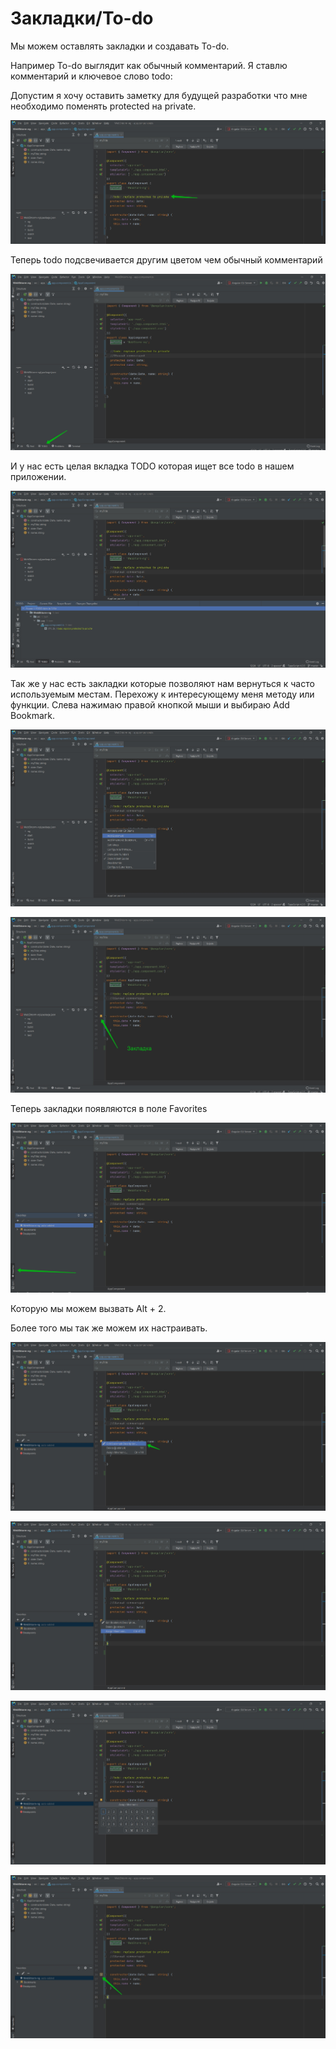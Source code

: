 # Закладки/To-do

Мы можем оставлять закладки и создавать To-do.

Например To-do выглядит как обычный комментарий. Я ставлю комментарий и ключевое слово todo:

Допустим я хочу оставить заметку для будущей разработки что мне необходимо поменять protected на private. 

![](img/001.jpg)

Теперь todo подсвечивается другим цветом чем обычный комментарий

![](img/002.jpg)

И у нас есть целая вкладка TODO которая ищет все todo в нашем приложении.

![](img/003.jpg)

Так же у нас есть закладки которые позволяют нам вернуться к часто используемым местам. Перехожу к интересующему меня методу или функции. Слева нажимаю правой кнопкой мыши и выбираю Add Bookmark.

![](img/005.jpg)

![](img/006.jpg)

Теперь закладки появляются в поле Favorites

![](img/007.jpg)

Которую мы можем вызвать Alt + 2.

Более того мы так же можем их настраивать.

![](img/008.jpg)

![](img/009.jpg)

![](img/010.jpg)

![](img/011.jpg)

